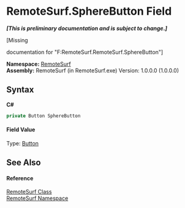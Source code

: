 # RemoteSurf.SphereButton Field
 _**\[This is preliminary documentation and is subject to change.\]**_

\[Missing <summary> documentation for "F:RemoteSurf.RemoteSurf.SphereButton"\]

**Namespace:**&nbsp;<a href="Documentation.md">RemoteSurf</a><br />**Assembly:**&nbsp;RemoteSurf (in RemoteSurf.exe) Version: 1.0.0.0 (1.0.0.0)

## Syntax

**C#**<br />
``` C#
private Button SphereButton
```


#### Field Value
Type: <a href="http://msdn2.microsoft.com/en-us/library/031c58k4" target="_self">Button</a>

## See Also


#### Reference
<a href="Documentation.md">RemoteSurf Class</a><br /><a href="Documentation.md">RemoteSurf Namespace</a><br />